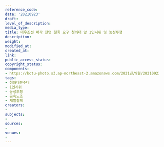 ```yaml
---
reference_code: 
date: '20210923'
draft: 
level_of_description: 
media_type: 
title: 대우조선 매각 전면 철회 요구 청와대 앞 1인시위 및 농성투쟁
description: 
weight: 
modified_at: 
created_at: 
link: 
public_access_status: 
copyright_status: 
components:
- https://kctu-photo.s3.ap-northeast-2.amazonaws.com/2021년/9월/20210923-대우조선+매각+전면+철회+요구+청와대+앞+1인시위+및+농성투쟁_청와대분수대_1인시위_농성투쟁_금속노조_재벌철폐/404176_62152_5628.jpg
tags:
- 청와대분수대
- 1인시위
- 농성투쟁
- 금속노조
- 재벌철폐
creators:
- 
subjects:
- 
sources:
- 
venues:
- 
---
```

